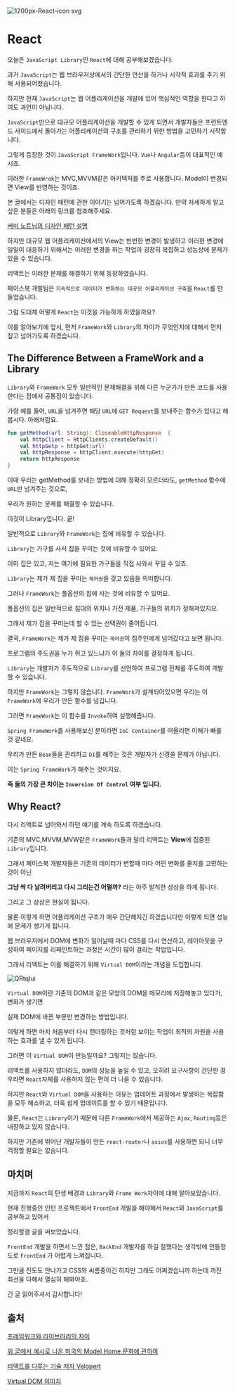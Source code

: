 ![1200px-React-icon svg](https://user-images.githubusercontent.com/43809168/67155370-d5b34000-f348-11e9-9a27-0b678b05248f.png)


# React


오늘은 ```JavaScript Library```인 ```React```에 대해 공부해보겠습니다.

과거 ```JavaScript```는 웹 브라우저상에서의 간단한 연산을 하거나 시각적 효과를 주기 위해 사용되어졌습니다.

하지만 현재 ```JavaScript```는 웹 어플리케이션을 개발에 있어 핵심적인 역할을 한다고 하여도 과언이 아닙니다.

```JavaScript```만으로 대규모 어플리케이션을 개발할 수 있게 되면서 개발자들은 프런트엔드 사이드에서 돌아가는 어플리케이션의 구조를 관리하기 위한 방법을 고민하기 시작합니다.

그렇게 등장한 것이 ```JavaScript FrameWork```입니다. ```Vue```나 ```Angular```등이 대표적인 예시죠.

이러한 ```FrameWrok```는 MVC,MVVM같은 아키텍처를 주로 사용합니다. Model이 변경되면 View를 반영하는 것이죠.

본 글에서는 디자인 패턴에 관한 이야기는 넘어가도록 하겠습니다. 만약 자세하게 알고 싶은 분들은 아래의 링크를 참조해주세요.

[버미 노트님의 디자인 패턴 설명](https://beomy.tistory.com/43)

하지만 대규모 웹 어플리케이션에서의 View는 빈번한 변경이 발생하고 이러한 변경에 일일이 대응하기 위해서는 이러한 변경을 하는 작업이 굉장히 복잡하고 성능상에 문제가 있을 수 있습니다.


리액트는 이러한 문제를 해결하기 위해 등장하였습니다.

페이스북 개발팀은 ```지속적으로 데이터가 변화하는 대규모 어플리케이션 구축```을  ```React```를 만들었습니다.

그럼 도대체 어떻게 ```React```는 이것을 가능하게 하였을까요?

이를 알아보기에 앞서, 먼저 ```FrameWork```와 ```Library```의 차이가 무엇인지에 대해서 먼저 짚고 넘어가도록 하겠습니다.


## The Difference Between a FrameWork and a Library

```Library```와 ```FrameWork``` 모두 일반적인 문제해결을 위해 다른 누군가가 만든 코드를 사용한다는 점에서 공통점이 있습니다.

가령 예를 들어, ```URL```을 넘겨주면 해당 ```URL```에 ```GET Request```를 보내주는 함수가 있다고 해봅시다. 아래처럼요.

```kotlin
fun getMethod(url: String): CloseableHttpResponse  {
	val httpClient = HttpClients.createDefault()
    val httpGetp = httpGet(url)
    val httpResponse = httpClient.execute(httpGet)
    return httpResponse
}
```

이때 우리는 getMethod를 보내는 방법에 대해 정확히 모르더라도, ```getMethod``` 함수에 ```URL```만 넘겨주는 것으로,

우리가 원하는 문제를 해결할 수 있습니다.

이것이 Library입니다. 끝!

일반적으로 ```Library```와 ```FrameWork```는 집에 비유할 수 있습니다.

```Library```는 가구를 사서 집을 꾸미는 것에 비유할 수 있어요. 

이미 집은 있고, 저는 여기에 필요한 가구들을 직접 사와서 꾸밀 수 있죠.

```Library```는 제가 제 집을 꾸미는 ```제어권```을 갖고 있음을 의미합니다.

그러나 ```FrameWork```는 풀옵션의 집에 사는 것에 비유할 수 있어요.

풀옵션의 집은 일반적으로 침대의 위치나 가전 제품, 가구들의 위치가 정해져있지요.

그래서 제가 집을 꾸미는데 할 수 있는 선택권이 줄어듭니다. 

결국, ```FrameWork```는 제가 제 집을 꾸미는 ```제어권```이 집주인에게 넘어갔다고 보면 됩니다.


프로그램의 주도권을 누가 쥐고 있느냐가 이 둘의 차이를 결정하게 됩니다.

```Library```는 개발자가 주도적으로 ```Library```를 선언하여 프로그램 전체를 주도하여 개발할 수 있습니다.

하지만 ```FrameWork```는 그렇지 않습니다. ```FrameWork```가 설계되어있으면 우리는 이 ```FrameWork```에 우리가 만든 함수를 넘깁니다.

그러면 ```FrameWork```는 이 함수를 ```Invoke```하여 실행해줍니다. 

```Spring FrameWork```를 사용해보신 분이라면 ```IoC Container```를 떠올리면 이해가 빠를 것 같네요.

우리가 만든 ```Bean```들을 관리하고 ```DI```를 해주는 것은 개발자가 신경쓸 문제가 아닙니다.

이는 ```Spring FrameWork```가 해주는 것이지요.


**즉 둘의 가장 큰 차이는 ```Inversion Of Control``` 여부 입니다.**


## Why React?

다시 리액트로 넘어와서 하던 얘기를 계속 하도록 하겠습니다.

기존의 MVC,MVVM,MVW같은 ```FrameWork```들과 달리 리액트는 **View**에 집중된 ```Library```입니다.

그래서 페이스북 개발자들은 기존의 데이터가 변할때 마다 어떤 변화를 줄지를 고민하는 것이 아닌

**그냥 싹 다 날려버리고 다시 그리는건 어떨까?** 라는 아주 발칙한 상상을 하게 됩니다.

그리고 그 상상은 현실이 됩니다.

물론 이렇게 하면 어플리케이션 구조가 매우 간단해지긴 하겠습니다만 이렇게 되면 성능에 문제가 생기게 됩니다.

웹 브라우저에서 DOM에 변화가 일어날때 마다 CSS를 다시 연산하고, 레이아웃을 구성하여 페이지를 리페인트하는 과정은 시간이 많이 걸리는 작업입니다.

그래서 리액트는 이를 해결하기 위해 ```Virtual DOM```이라는 개념을 도입합니다.


![QRtqIui](https://user-images.githubusercontent.com/43809168/67155773-25e1d080-f350-11e9-8e3d-3a9ac92737ff.png)


```Virtual DOM```이란 기존의 DOM과 같은 모양의 DOM을 메모리에 저장해놓고 있다가, 변화가 생기면

실제 DOM에 바뀐 부분만 변경하는 방법입니다.

이렇게 하면 마치 처음부터 다시 렌더링하는 것처럼 보이는 작업이 최적의 자원을 사용하는 효과를 낼 수 있게 됩니다.

그러면 이 ```Virtual DOM```이 만능일까요? 그렇지는 않습니다.

리액트를 사용하지 않더라도, ```DOM```의 성능을 높일 수 있고, 오히려 요구사항이 간단한 경우라면 ```React```자체를 사용하지 않는 편이 더 나을 수 있습니다.

하지만 ```React```와 ```Virtual DOM```을 사용하는 이유는 업데이트 과정에서 발생하는 복잡함을 모두 해소하고, 더욱 쉽게 업데이트를 할 수 있기 때문입니다.

물론, ```React```는 ```Library```이기 때문에 다른 ```FrameWork```에서 제공하는 ```Ajax```, ```Routing```등은 내장하고 있지 않습니다.

하지만 기존에 뛰어난 개발자들이 만든 ```react-router```나 ```axios```를 사용하면 되니 너무 걱정할 필요는 없습니다.

## 마치며

지금까지 ```React```의 탄생 배경과 ```Library```와 ```Frame Work```차이에 대해 알아보았습니다.

현재 진행중인 인턴 프로젝트에서 ```FrontEnd``` 개발을 해야해서 ```React```와 ```JavaScript```를 공부하고 있어서

정리할겸 글을 써보았습니다.

```FrontEnd``` 개발을 하면서 느낀 점은, ```BackEnd``` 개발자를 하길 잘했다는 생각밖에 안들정도로 ```FrontEnd``` 가 어렵게 느껴집니다.

그만큼 진도도 안나가고 CSS와 씨름중이긴 하지만 그래도 어쩌겠습니까 하는데 까진 최선을 다해서 열심히 해봐야죠.

긴 글 읽어주셔서 감사합니다!


## 출처

[프레임워크와 라이브러리의 차이](https://www.freecodecamp.org/news/the-difference-between-a-framework-and-a-library-bd133054023f/)

[위 글에서 예시로 나온 미국의 Model Home 문화에 관하여](https://en.wikipedia.org/wiki/Show_house)

[리액트를 다루는 기술 저자 Velopert](http://www.yes24.com/Product/Goods/62597469)

[Virtual DOM 이미지](http://blog.drakejin.me/React-VirtualDOM-And-Repaint-Reflow/)
